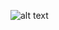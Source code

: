 ![alt text](<https://github.com/ryan3142/HTML-CSS-JAVASCRIPT---HANDSON/blob/main/Dashboard/MaterialStyling/materialStyling.png>)
